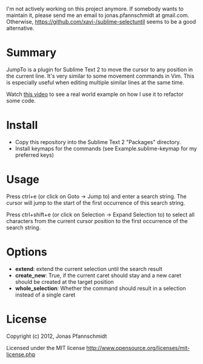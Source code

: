 I'm not actively working on this project anymore. If somebody wants to maintain it, please send me an email to jonas.pfannschmidt at gmail.com. Otherwise, https://github.com/xavi-/sublime-selectuntil seems to be a good alternative.

Summary
=======

JumpTo is a plugin for Sublime Text 2 to move the cursor to any position in the current line. It's very similar to some movement commands in Vim. This is especially useful when editing multiple similar lines at the same time.

Watch [this video](http://vimeo.com/48392058) to see a real world example on how I use it to refactor some code.

Install
=======

- Copy this repository into the Sublime Text 2 "Packages" directory.
- Install keymaps for the commands (see Example.sublime-keymap for my preferred keys)

Usage
=====

Press ctrl+e (or click on Goto -> Jump to) and enter a search string. The cursor will jump to the start of the first occurrence of this search string.

Press ctrl+shift+e (or click on Selection -> Expand Selection to) to select all characters from the current cursor position to the first occurrence of the search string.

Options
========

- __extend__: extend the current selection until the search result
- __create_new__: True, if the current caret should stay and a new caret should be created at the target position
- __whole_selection__: Whether the command should result in a selection instead of a single caret

License
=======

Copyright (c) 2012, Jonas Pfannschmidt

Licensed under the MIT license http://www.opensource.org/licenses/mit-license.php
